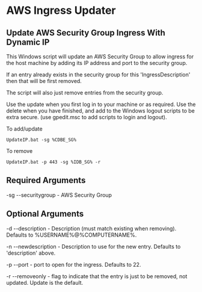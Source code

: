 # AWS Ingress Updater

## Update AWS Security Group Ingress With Dynamic IP
This Windows script will update an AWS Security Group to allow ingress for the host machine  by adding its IP address and port to the security group.

If an entry already exists in the security group for this 'IngressDescription' then that will be first removed.

The script will also just remove entries from the security group.

Use the update when you first log in to your machine or as required.
Use the delete when you have finished, and add to the Windows logout scripts to be extra secure. (use gpedit.msc to add scripts to login and logout).

To add/update
```
UpdateIP.bat -sg %CDBE_SG%
```

To remove
```
UpdateIP.bat -p 443 -sg %IDB_SG% -r
```


## Required Arguments

-sg --securitygroup - AWS Security Group

## Optional Arguments

-d --description - Description (must match existing when removing). Defaults to %USERNAME%@%COMPUTERNAME%.

-n  --newdescription - Description to use for the new entry. Defaults to 'description' above.

-p --port - port to open for the ingress. Defaults to 22.

-r --removeonly - flag to indicate that the entry is just to be removed, not updated. Update is the default.